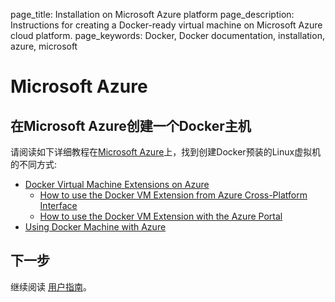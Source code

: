 page_title: Installation on Microsoft Azure platform
page_description: Instructions for creating a Docker-ready virtual machine on Microsoft Azure cloud platform.
page_keywords: Docker, Docker documentation, installation, azure, microsoft

# Microsoft Azure

## 在Microsoft Azure创建一个Docker主机

请阅读如下详细教程在[Microsoft Azure][0]上，找到创建Docker预装的Linux虚拟机的不同方式:

* [Docker Virtual Machine Extensions on Azure][1]
    * [How to use the Docker VM Extension from Azure Cross-Platform Interface][2]
    * [How to use the Docker VM Extension with the Azure Portal][3] 
* [Using Docker Machine with Azure][4]

## 下一步

继续阅读 [用户指南](../UserGuide/README.md)。

[0]: http://azure.microsoft.com/
[1]: http://azure.microsoft.com/en-us/documentation/articles/virtual-machines-docker-vm-extension/
[2]: http://azure.microsoft.com/documentation/articles/virtual-machines-docker-with-xplat-cli/
[3]: http://azure.microsoft.com/documentation/articles/virtual-machines-docker-with-portal/
[4]: http://azure.microsoft.com/en-us/documentation/articles/virtual-machines-docker-machine/